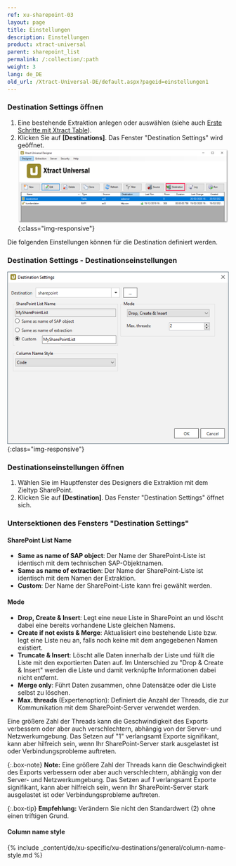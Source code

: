 ```yaml
---
ref: xu-sharepoint-03
layout: page
title: Einstellungen
description: Einstellungen
product: xtract-universal
parent: sharepoint_list
permalink: /:collection/:path
weight: 3
lang: de_DE
old_url: /Xtract-Universal-DE/default.aspx?pageid=einstellungen1
---
```

### Destination Settings öffnen

1. Eine bestehende Extraktion anlegen oder auswählen (siehe auch [Erste Schritte mit Xtract Table](../../erste-schritte-mit-table/eine-neue-extraktion-anlegen)).
2. Klicken Sie auf **[Destinations]**. Das Fenster "Destination Settings" wird geöffnet.
![Destination-settings](/img/content/xu/xu_designer_destination.png){:class="img-responsive"}

Die folgenden Einstellungen können für die Destination definiert werden. 
  
### Destination Settings - Destinationseinstellungen

![SharePointExtractionSpecificSettings](/img/content/xu/SP_destination_settings.png){:class="img-responsive"}

### Destinationseinstellungen öffnen
1. Wählen Sie im Hauptfenster des Designers die Extraktion mit dem Zieltyp SharePoint.
2. Klicken Sie auf **[Destination]**. Das Fenster "Destination Settings" öffnet sich.

### Untersektionen des Fensters "Destination Settings"

#### SharePoint List Name

- **Same as name of SAP object**: Der Name der SharePoint-Liste ist identisch mit dem technischen SAP-Objektnamen.
- **Same as name of extraction**: Der Name der SharePoint-Liste ist identisch mit dem Namen der Extraktion.
- **Custom**: Der Name der SharePoint-Liste kann frei gewählt werden.

#### Mode

- **Drop, Create & Insert**:  Legt eine neue Liste in SharePoint an und löscht dabei eine bereits vorhandene Liste gleichen Namens.
- **Create if not exists & Merge**: Aktualisiert eine bestehende Liste bzw. legt eine Liste neu an, falls noch keine mit dem angegebenen Namen existiert.
- **Truncate & Insert**:  Löscht alle Daten innerhalb der Liste und füllt die Liste mit den exportierten Daten auf. Im Unterschied zu "Drop & Create & Insert" werden die Liste und damit verknüpfte Informationen dabei nicht entfernt.
- **Merge only**:  Führt Daten zusammen, ohne Datensätze oder die Liste selbst zu löschen.
 - **Max. threads** (Expertenoption): Definiert die Anzahl der Threads, die zur Kommunikation mit dem SharePoint-Server verwendet werden.



Eine größere Zahl der Threads kann die Geschwindigkeit des Exports verbessern oder aber auch verschlechtern, abhängig von der Server- und Netzwerkumgebung.
 Das Setzen auf "1" verlangsamt Exporte signifikant, kann aber hilfreich sein, wenn Ihr SharePoint-Server stark ausgelastet ist oder Verbindungsprobleme auftreten. 
   
 
{:.box-note}
**Note:** Eine größere Zahl der Threads kann die Geschwindigkeit des Exports verbessern oder aber auch verschlechtern, abhängig von der Server- und Netzwerkumgebung.
 Das Setzen auf *1* verlangsamt Exporte signifikant, kann aber hilfreich sein, wenn Ihr SharePoint-Server stark ausgelastet ist oder Verbindungsprobleme auftreten. 
 
{:.box-tip}
**Empfehlung:** Verändern Sie nicht den Standardwert (2) ohne einen triftigen Grund.  

#### Column name style
{% include _content/de/xu-specific/xu-destinations/general/column-name-style.md %}